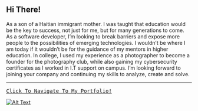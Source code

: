 
## Hi There!
<p>As a son of a Haitian immigrant mother. I was taught that education would be the key to success, not just for me, but for many generations to come. As a software developer, I’m looking to break barriers and expose more people to the possibilities of emerging technologies. I wouldn’t be where I am today if it wouldn’t be for the guidance of my mentors in higher education. In college, I used my experience as a photographer to become a founder for the photography club, while also gaining my cybersecurity certificates as I worked in I.T support on campus. I’m looking forward to joining your company and continuing my skills to analyze, create and solve.</p>

 <hr>
<pre><a href="https://www.weburing.com/">Click To Navigate To My Portfolio!</pre>
 
 
![Alt Text](https://github.com/JohnbelMDev/Portfolio-Update/blob/master/LIGHT/2020-11-13%2003.55.56.gif)
